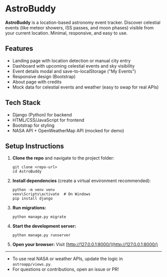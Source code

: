 # AstroBuddy

**AstroBuddy** is a location-based astronomy event tracker. Discover celestial events (like meteor showers, ISS passes, and moon phases) visible from your current location. Minimal, responsive, and easy to use.

## Features
- Landing page with location detection or manual city entry
- Dashboard with upcoming celestial events and sky visibility
- Event details modal and save-to-localStorage ("My Events")
- Responsive design (Bootstrap)
- About page with credits
- Mock data for celestial events and weather (easy to swap for real APIs)

## Tech Stack
- Django (Python) for backend
- HTML/CSS/JavaScript for frontend
- Bootstrap for styling
- NASA API + OpenWeatherMap API (mocked for demo)

## Setup Instructions
1. **Clone the repo** and navigate to the project folder:
   ```
   git clone <repo-url>
   cd AstroBuddy
   ```
2. **Install dependencies** (create a virtual environment recommended):
   ```
   python -m venv venv
   venv\Scripts\activate  # On Windows
   pip install django
   ```
3. **Run migrations:**
   ```
   python manage.py migrate
   ```
4. **Start the development server:**
   ```
   python manage.py runserver
   ```
5. **Open your browser:**
   Visit [http://127.0.0.1:8000/](http://127.0.0.1:8000/)

---

- To use real NASA or weather APIs, update the logic in `astroapp/views.py`.
- For questions or contributions, open an issue or PR! 